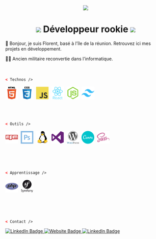 <div id="header" align="center">
  <img src="https://media.giphy.com/media/gjrYDwbjnK8x36xZIO/giphy.gif" width="300"/>
</div>

<h1 align="center"><img src="https://media.giphy.com/media/NE353aasvIpC7u6aHv/giphy.gif" width="30"> Développeur rookie <img src="https://media.giphy.com/media/NE353aasvIpC7u6aHv/giphy.gif" width="30"></h1>

🌴 Bonjour, je suis Florent, basé à l'île de la réunion. Retrouvez ici mes projets en développement.

👨‍💻 Ancien militaire reconvertie dans l'informatique.
<br>
<br>
<br>

```html
< Technos />
```
<div>
  <img src="https://github.com/devicons/devicon/blob/master/icons/html5/html5-original-wordmark.svg" title="html" alt="html" width="40" height="40"/>&nbsp;
  <img src="https://github.com/devicons/devicon/blob/master/icons/css3/css3-original-wordmark.svg" title="css" alt="css" width="40" height="40"/>&nbsp;
  <img src="https://github.com/devicons/devicon/blob/master/icons/javascript/javascript-original.svg" title="js" alt="js" width="40" height="40"/>&nbsp;
  <img src="https://github.com/devicons/devicon/blob/master/icons/react/react-original-wordmark.svg" title="react" alt="react" width="40" height="40"/>&nbsp;
  <img src="https://github.com/devicons/devicon/blob/master/icons/nodejs/nodejs-original.svg" title="nodejs" alt="nodejs" width="40" height="40"/>&nbsp;
  <img src="https://github.com/devicons/devicon/blob/master/icons/tailwindcss/tailwindcss-plain.svg" title="tailwindcss" alt="tailwindcss" width="40" height="40"/>&nbsp;
  
</div>
<br>
<br>
<br>



```html
< Outils />
```
<div>
  
  <img src="https://github.com/devicons/devicon/blob/master/icons/npm/npm-original-wordmark.svg" title="npm" alt="npm" width="40" height="40"/>&nbsp;
  <img src="https://github.com/devicons/devicon/blob/master/icons/photoshop/photoshop-line.svg" title="ps" alt="ps" width="40" height="40"/>&nbsp;
  <img src="https://github.com/devicons/devicon/blob/master/icons/linux/linux-original.svg" title="linux" alt="linux" width="40" height="40"/>&nbsp;
  <img src="https://github.com/devicons/devicon/blob/master/icons/visualstudio/visualstudio-plain.svg" title="vsc" alt="vsc" width="40" height="40"/>&nbsp;
  <img src="https://github.com/devicons/devicon/blob/master/icons/wordpress/wordpress-original.svg" title="git" alt="git" width="40" height="40"/>&nbsp;
  <img src="https://github.com/devicons/devicon/blob/master/icons/canva/canva-original.svg" title="canva" alt="canva" width="40" height="40"/>&nbsp;
  <img src="https://github.com/devicons/devicon/blob/master/icons/sass/sass-original.svg" title="sass" alt="sass" width="40" height="40"/>&nbsp;
  
</div>
<br>
<br>
<br>



```html
< Apprentissage />
```
<div>
  
  <img src="https://github.com/devicons/devicon/blob/master/icons/php/php-original.svg" title="php" alt="php" width="40" height="40"/>&nbsp;
  <img src="https://github.com/devicons/devicon/blob/master/icons/symfony/symfony-original-wordmark.svg" title="symfony" alt="symfony" width="40" height="40"/>&nbsp;
    
  
</div>
<br>
<br>
<br>



```html
< Contact />
```
<div id="badges">
  
  <a href="your-linkedin-URL">
    <img src="https://img.shields.io/badge/LinkedIn-blue?style=for-the-badge&logo=linkedin&logoColor=white" alt="LinkedIn Badge"/>
  </a>
  <a href="your-twitter-URL">
    <img src="https://img.shields.io/badge/-website-success?style=for-the-badge&logo=AngelList" alt="Website Badge"/>
  </a>
    <a href="your-linkedin-URL">
    <img src="https://img.shields.io/badge/Instagram-red?style=for-the-badge&logo=instagram&logoColor=white" alt="LinkedIn Badge"/>
  </a>
  
</div>
<br>
<br>
<br>
